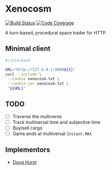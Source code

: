 # Xenocosm

[![Build Status](https://api.travis-ci.org/robotsnowfall/xenocosm.svg)](https://travis-ci.org/robotsnowfall/xenocosm)
[![Code Coverage](http://codecov.io/github/robotsnowfall/xenocosm/coverage.svg?branch=master)](http://codecov.io/github/robotsnowfall/xenocosm?branch=master)

A turn-based, procedural space trader for HTTP.

## Minimal client

```bash
#!/bin/bash

URL="http://127.0.0.1:8080${1}"
curl --include \
 --cookie xenocosm.txt \
 --cookie-jar xenocosm.txt \
 "${URL}"
```

## TODO

- [ ] Traverse the multiverse
- [ ] Track multiversal time and subjective time
- [ ] Buy/sell cargo
- [ ] Game ends at multiversal `Instant.MAX`

## Implementors

* [Doug Hurst](https://github.com/robotsnowfall)
